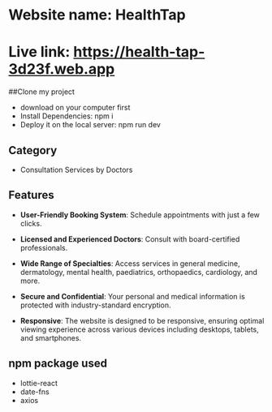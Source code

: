 # Website name: HealthTap

# Live link: https://health-tap-3d23f.web.app

##Clone my project
- download on your computer first
- Install Dependencies: npm i
- Deploy it on the local server: npm run dev

## Category
- Consultation Services by Doctors

## Features

- **User-Friendly Booking System**: Schedule appointments with just a few clicks.
- **Licensed and Experienced Doctors**: Consult with board-certified professionals.
- **Wide Range of Specialties**: Access services in general medicine, dermatology, mental health, paediatrics, orthopaedics, cardiology, and more.
- **Secure and Confidential**: Your personal and medical information is protected with industry-standard encryption.


- **Responsive**: The website is designed to be responsive, ensuring optimal viewing experience across various devices including desktops, tablets, and smartphones.

## npm package used

- lottie-react
- date-fns
- axios

